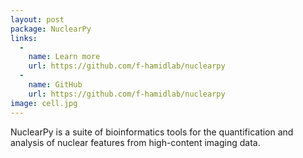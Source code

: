 ```yaml
---
layout: post
package: NuclearPy
links:
  -
    name: Learn more
    url: https://github.com/f-hamidlab/nuclearpy
  -
    name: GitHub
    url: https://github.com/f-hamidlab/nuclearpy
image: cell.jpg
---
```


NuclearPy is a suite of bioinformatics tools for the quantification and analysis of nuclear features from high-content imaging data.
